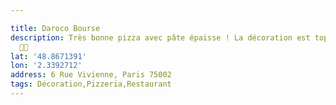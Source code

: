```yaml
---

title: Daroco Bourse
description: Très bonne pizza avec pâte épaisse ! La décoration est top ! Device agréable
  👌🏻
lat: '48.8671391'
lon: '2.3392712'
address: 6 Rue Vivienne, Paris 75002
tags: Décoration,Pizzeria,Restaurant
---
```

